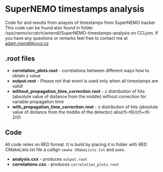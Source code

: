 # SuperNEMO timestamps analysis
Code for and results from anaysis of timestamps from SuperNEMO tracker
This code can be found also found in folder /sps/nemo/scratch/amendl/SuperNEMO-timestamps-analysis on CCLyon.
If you have any questions or remarks feel free to contact me at [adam.mendl@cvut.cz](mailto:adam.mendl@cvut.cz)
## .root files
 - **correlation_plots.root** - correlations between different ways how to obtain z value
 - **output.root** - Please not that event is used only when all timestamps are valid!
 - **without_propagation_time_correction.root** - z distribution of hits (absolute value of distance from the middle) without correction for variable propagation time
 - **with_propagation_time_correction.root** - z distribution of hits (absolute value of distance from the middle of the detector) abs(r5-r6)/(r5+r6-2r0)
## Code
All code relies on RED format. It is build by placing it in folder with RED CMakeLists.txt file a callign ``cmake CMakeLists.txt`` and ``make``.
 - **analysis.cxx** - produces ``output.root``
 - **correlations.cxx** - produces ``correlation_plots.root``
